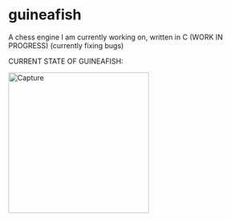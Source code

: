# guineafish
A chess engine I am currently working on, written in C (WORK IN PROGRESS) (currently fixing bugs)


CURRENT STATE OF GUINEAFISH:



<img width="280" alt="Capture" src="https://user-images.githubusercontent.com/85965318/201218460-d19b6b4f-8b99-4325-a2aa-9db8e9a76ae0.PNG">

